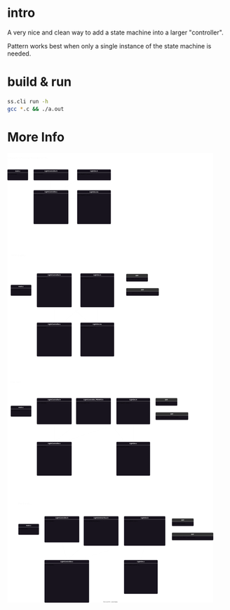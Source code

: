 # intro
A very nice and clean way to add a state machine into a larger "controller".

Pattern works best when only a single instance of the state machine is needed.

# build & run
```sh
ss.cli run -h
gcc *.c && ./a.out
```

# More Info
![](README.drawio.svg)
